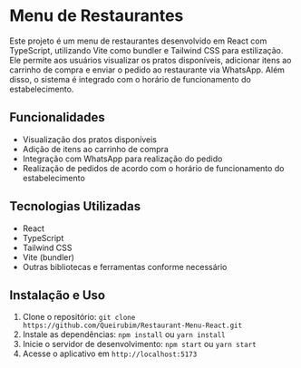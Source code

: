 # Menu de Restaurantes

Este projeto é um menu de restaurantes desenvolvido em React com TypeScript, utilizando Vite como bundler e Tailwind CSS para estilização. Ele permite aos usuários visualizar os pratos disponíveis, adicionar itens ao carrinho de compra e enviar o pedido ao restaurante via WhatsApp. Além disso, o sistema é integrado com o horário de funcionamento do estabelecimento.

## Funcionalidades

-   Visualização dos pratos disponíveis
-   Adição de itens ao carrinho de compra
-   Integração com WhatsApp para realização do pedido
-   Realização de pedidos de acordo com o horário de funcionamento do estabelecimento

## Tecnologias Utilizadas

-   React
-   TypeScript
-   Tailwind CSS
-   Vite (bundler)
-   Outras bibliotecas e ferramentas conforme necessário

## Instalação e Uso

1.  Clone o repositório: `git clone https://github.com/Queirubim/Restaurant-Menu-React.git`
2.  Instale as dependências: `npm install` ou `yarn install`
3.  Inicie o servidor de desenvolvimento: `npm start` ou `yarn start`
4.  Acesse o aplicativo em `http://localhost:5173`


